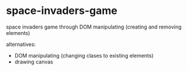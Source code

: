 # space-invaders-game
space invaders game through DOM manipulating (creating and removing elements)

alternatives:

- DOM manipulating (changing clases to existing elements)
- drawing canvas 
